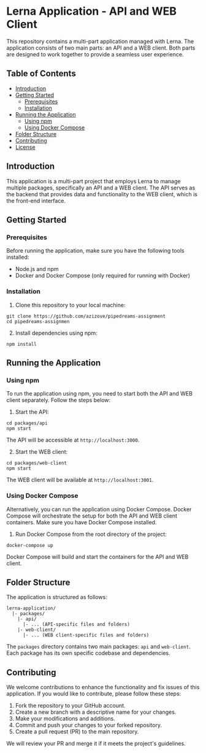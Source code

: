 # Lerna Application - API and WEB Client

This repository contains a multi-part application managed with Lerna. The application consists of two main parts: an API and a WEB client. Both parts are designed to work together to provide a seamless user experience.

## Table of Contents

- [Introduction](#introduction)
- [Getting Started](#getting-started)
  - [Prerequisites](#prerequisites)
  - [Installation](#installation)
- [Running the Application](#running-the-application)
  - [Using npm](#using-npm)
  - [Using Docker Compose](#using-docker-compose)
- [Folder Structure](#folder-structure)
- [Contributing](#contributing)
- [License](#license)

## Introduction

This application is a multi-part project that employs Lerna to manage multiple packages, specifically an API and a WEB client. The API serves as the backend that provides data and functionality to the WEB client, which is the front-end interface.

## Getting Started

### Prerequisites

Before running the application, make sure you have the following tools installed:

- Node.js and npm
- Docker and Docker Compose (only required for running with Docker)

### Installation

1. Clone this repository to your local machine:

```
git clone https://github.com/azizove/pipedreams-assignment
cd pipedreams-assignmen
```

2. Install dependencies using npm:

```
npm install
```

## Running the Application

### Using npm

To run the application using npm, you need to start both the API and WEB client separately. Follow the steps below:

1. Start the API:

```
cd packages/api
npm start
```

The API will be accessible at `http://localhost:3000`.

2. Start the WEB client:

```
cd packages/web-client
npm start
```

The WEB client will be available at `http://localhost:3001`.

### Using Docker Compose

Alternatively, you can run the application using Docker Compose. Docker Compose will orchestrate the setup for both the API and WEB client containers. Make sure you have Docker Compose installed.

1. Run Docker Compose from the root directory of the project:

```
docker-compose up
```

Docker Compose will build and start the containers for the API and WEB client.

## Folder Structure

The application is structured as follows:

```
lerna-application/
  |- packages/
    |- api/
      |- ... (API-specific files and folders)
    |- web-client/
      |- ... (WEB client-specific files and folders)
```

The `packages` directory contains two main packages: `api` and `web-client`. Each package has its own specific codebase and dependencies.

## Contributing

We welcome contributions to enhance the functionality and fix issues of this application. If you would like to contribute, please follow these steps:

1. Fork the repository to your GitHub account.
2. Create a new branch with a descriptive name for your changes.
3. Make your modifications and additions.
4. Commit and push your changes to your forked repository.
5. Create a pull request (PR) to the main repository.

We will review your PR and merge it if it meets the project's guidelines.
